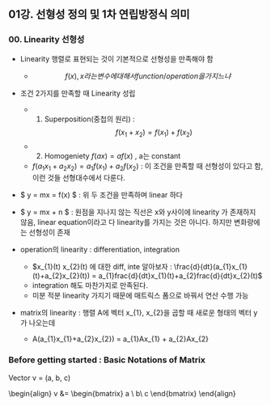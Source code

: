 ## 01강. 선형성 정의 및 1차 연립방정식 의미

### 00. Linearity 선형성

- Linearity 행렬로 표현되는 것이 기본적으로 선형성을 만족해야 함
    - $$f(x), x라는 변수에 대해서 function/operation 을 가지느냐 $$
    
- 조건 2가지를 만족할 때 Linearity 성립
    - 1. Superposition(중첩의 원리) : $$f(x_{1}+x_{2}) = f(x_{1}) + f(x_{2})$$
    - 2. Homogeniety $f(ax) = af(x)$ , a는 constant 
    - $f(a_{1}x_{1}+a_{2}x_{2})=a_{1}f(x_{1})+a_{2}f(x_{2})$ : 이 조건을 만족할 때 선형성이 있다고 함, 이런 것들 선형대수에서 다룬다.

- $ y = mx = f(x) $ : 위 두 조건을 만족하며 linear 하다
- $ y = mx + n $ : 원점을 지나지 않는 직선은 x와 y사이에 linearity 가 존재하지 않음, linear equation이라고 다 linearity를 가지는 것은 아니다. 하지만 변화량에는 선형성이 존재

- operation의 linearity : differentiation, integration
    - $x_{1}(t) x_{2}(t) 에 대한 diff, inte 알아보자 : \frac{d}{dt}(a_{1}x_{1}(t)+a_{2}x_{2}(t)) = a_{1}frac{d}{dt}x_{1}(t)+a_{2}frac{d}{dt}x_{2}(t)$
    - integration 해도 마찬가지로 만족된다.
    - 미분 적분 linearity 가지기 때문에 매트릭스 폼으로 바꿔서 연산 수행 가능

- matrix의 linearity : 행렬 A에 벡터 x_{1}, x_{2}을 곱할 때 새로운 형태의 벡터 y가 나오는데
    - A(a_{1}x_{1}+a_{2}x_{2}) = a_{1}Ax_{1} + a_{2}Ax_{2}


### Before getting started : Basic Notations of Matrix

Vector v = (a, b, c) 

\begin{align}
    v &= \begin{bmatrix}
           a \\
           b\\
           c
         \end{bmatrix}
  \end{align}
    
    
    